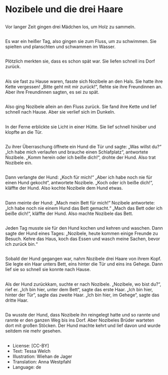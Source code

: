 # Nozibele und die drei Haare

##
Vor langer Zeit gingen drei Mädchen los, um Holz zu sammeln.

##
Es war ein heißer Tag, also gingen sie zum Fluss, um zu schwimmen. Sie spielten und planschten und schwammen im Wasser.

##
Plötzlich merkten sie, dass es schon spät war. Sie liefen schnell ins Dorf zurück.

##
Als sie fast zu Hause waren, fasste sich Nozibele an den Hals. Sie hatte ihre Kette vergessen! „Bitte geht mit mir zurück!“, flehte sie ihre Freundinnen an. Aber ihre Freundinnen sagten, es sei zu spät.

##
Also ging Nozibele allein an den Fluss zurück. Sie fand ihre Kette und lief schnell nach Hause. Aber sie verlief sich im Dunkeln.

##
In der Ferne erblickte sie Licht in einer Hütte. Sie lief schnell hinüber und klopfte an die Tür.

##
Zu ihrer Überraschung öffnete ein Hund die Tür und sagte: „Was willst du?“
„Ich habe mich verlaufen und brauche einen Schlafplatz“, antwortete Nozibele.
„Komm herein oder ich beiße dich!“, drohte der Hund. Also trat Nozibele ein.

##
Dann verlangte der Hund: „Koch für mich!“
„Aber ich habe noch nie für einen Hund gekocht“, antwortete Nozibele.
„Koch oder ich beiße dich!“, kläffte der Hund. Also kochte Nozibele dem Hund etwas.

##
Dann meinte der Hund: „Mach mein Bett für mich!“
Nozibele antwortete: „Ich habe noch nie einem Hund das Bett gemacht.“
„Mach das Bett oder ich beiße dich!“, kläffte der Hund. Also machte Nozibele das Bett.

##
Jeden Tag musste sie für den Hund kochen und kehren und waschen. Dann sagte der Hund eines Tages: „Nozibele, heute kommen einige Freunde zu Besuch. Kehre das Haus, koch das Essen und wasch meine Sachen, bevor ich zurück bin.“

##
Sobald der Hund gegangen war, nahm Nozibele drei Haare von ihrem Kopf. Sie legte ein Haar unters Bett, eins hinter die Tür und eins ins Gehege. Dann lief sie so schnell sie konnte nach Hause.

##
Als der Hund zurückkam, suchte er nach Nozibele. „Nozibele, wo bist du?“, rief er. „Ich bin hier, unter dem Bett“, sagte das erste Haar. „Ich bin hier, hinter der Tür“, sagte das zweite Haar. „Ich bin hier, im Gehege“, sagte das dritte Haar.

##
Da wusste der Hund, dass Nozibele ihn reingelegt hatte und so rannte und rannte er den ganzen Weg bis ins Dorf. Aber Nozibeles Brüder warteten dort mit großen Stöcken. Der Hund machte kehrt und lief davon und wurde seitdem nie mehr gesehen.

##
* License: [CC-BY]
* Text: Tessa Welch
* Illustration: Wiehan de Jager
* Translation: Anna Westpfahl
* Language: de
